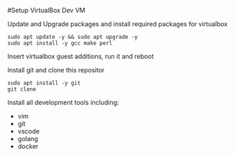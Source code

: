 #Setup VirtualBox Dev VM

Update and Upgrade packages and install required packages for virtualbox

```
sudo apt update -y && sudo apt upgrade -y
sudo apt install -y gcc make perl
```

Insert virtualbox guest additions, run it and reboot 

Install git and clone this repositor

```
sudo apt install -y git
git clone 
```

Install all development tools including:

- vim
- git
- vscode
- golang
- docker

